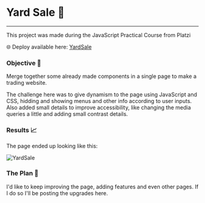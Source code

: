 # Yard Sale 🛒
---
This project was made during the JavaScript Practical Course from Platzi

🌐 Deploy available here: [YardSale](https://canti21.github.io/frontend-developer-practico-js-practico/)

### Objective 🎯

Merge together some already made components in a single page to make a trading website.

The challenge here was to give dynamism to the page using JavaScript and CSS, hidding and showing menus and other info according to user inputs. Also added small details to improve accessibility, like changing the media queries a little and adding small contrast details.

### Results 📈

The page ended up looking like this:

![YardSale](https://i.imgur.com/5gIAhM1.jpg)

### The Plan 📝

I'd like to keep improving the page, adding features and even other pages. If I do so I'll be posting the upgrades here.